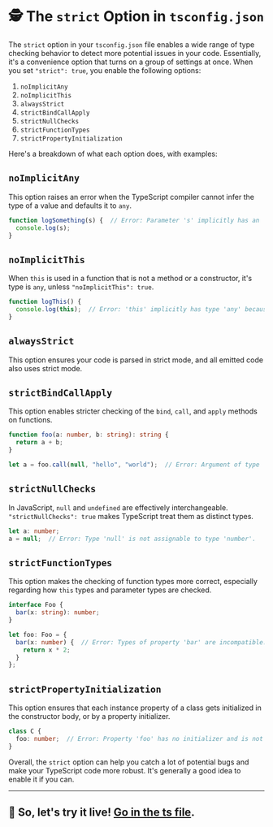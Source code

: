# 🕵️ The `strict` Option in `tsconfig.json`

The `strict` option in your `tsconfig.json` file enables a wide range of type checking behavior to detect more potential issues in your code. Essentially, it's a convenience option that turns on a group of settings at once. When you set `"strict": true`, you enable the following options:

1. `noImplicitAny`
2. `noImplicitThis`
3. `alwaysStrict`
4. `strictBindCallApply`
5. `strictNullChecks`
6. `strictFunctionTypes`
7. `strictPropertyInitialization`

Here's a breakdown of what each option does, with examples:

## `noImplicitAny`

This option raises an error when the TypeScript compiler cannot infer the type of a value and defaults it to `any`.

```typescript
function logSomething(s) {  // Error: Parameter 's' implicitly has an 'any' type.
  console.log(s);
}
```

## `noImplicitThis`

When `this` is used in a function that is not a method or a constructor, it's type is `any`, unless `"noImplicitThis": true`.

```typescript
function logThis() {
  console.log(this);  // Error: 'this' implicitly has type 'any' because it does not have a type annotation.
}
```

## `alwaysStrict`

This option ensures your code is parsed in strict mode, and all emitted code also uses strict mode.

## `strictBindCallApply`

This option enables stricter checking of the `bind`, `call`, and `apply` methods on functions.

```typescript
function foo(a: number, b: string): string {
  return a + b;
}

let a = foo.call(null, "hello", "world");  // Error: Argument of type 'string' is not assignable to parameter of type 'number'.
```

## `strictNullChecks`

In JavaScript, `null` and `undefined` are effectively interchangeable. `"strictNullChecks": true` makes TypeScript treat them as distinct types.

```typescript
let a: number;
a = null;  // Error: Type 'null' is not assignable to type 'number'.
```

## `strictFunctionTypes`

This option makes the checking of function types more correct, especially regarding how `this` types and parameter types are checked.

```typescript
interface Foo {
  bar(x: string): number;
}

let foo: Foo = {
  bar(x: number) {  // Error: Types of property 'bar' are incompatible.
    return x * 2;
  }
};
```

## `strictPropertyInitialization`

This option ensures that each instance property of a class gets initialized in the constructor body, or by a property initializer.

```typescript
class C {
  foo: number;  // Error: Property 'foo' has no initializer and is not definitely assigned in the constructor.
}
```

Overall, the `strict` option can help you catch a lot of potential bugs and make your TypeScript code more robust. It's generally a good idea to enable it if you can.

---

## 🎯 So, let's try it live! [Go in the ts file](./strict-in-typescript.ts).
